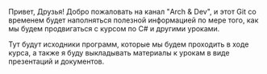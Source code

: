 Привет, Друзья!
Добро пожаловать на канал "Arch & Dev", и этот Git со временем будет наполняться полезной информацией по мере того, как мы будем продвигаться с курсом по C# и другими уроками.

Тут будут исходники программ, которые мы будем проходить в ходе курса, а также я буду выкладывать материалы к урокам в виде презентаций и документов.
